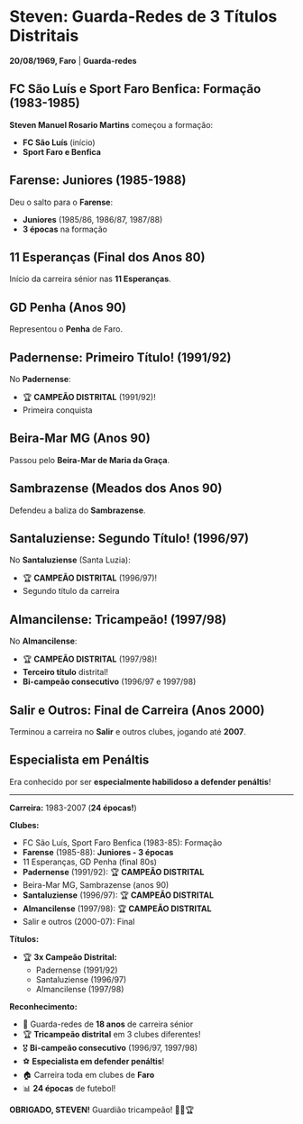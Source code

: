 # Steven: Guarda-Redes de 3 Títulos Distritais

**20/08/1969, Faro** | **Guarda-redes**

## FC São Luís e Sport Faro Benfica: Formação (1983-1985)

**Steven Manuel Rosario Martins** começou a formação:
- **FC São Luís** (início)
- **Sport Faro e Benfica**

## Farense: Juniores (1985-1988)

Deu o salto para o **Farense**:
- **Juniores** (1985/86, 1986/87, 1987/88)
- **3 épocas** na formação

## 11 Esperanças (Final dos Anos 80)

Início da carreira sénior nas **11 Esperanças**.

## GD Penha (Anos 90)

Representou o **Penha** de Faro.

## Padernense: Primeiro Título! (1991/92)

No **Padernense**:
- 🏆 **CAMPEÃO DISTRITAL** (1991/92)!
- Primeira conquista

## Beira-Mar MG (Anos 90)

Passou pelo **Beira-Mar de Maria da Graça**.

## Sambrazense (Meados dos Anos 90)

Defendeu a baliza do **Sambrazense**.

## Santaluziense: Segundo Título! (1996/97)

No **Santaluziense** (Santa Luzia):
- 🏆 **CAMPEÃO DISTRITAL** (1996/97)!
- Segundo título da carreira

## Almancilense: Tricampeão! (1997/98)

No **Almancilense**:
- 🏆 **CAMPEÃO DISTRITAL** (1997/98)!
- **Terceiro título** distrital!
- **Bi-campeão consecutivo** (1996/97 e 1997/98)

## Salir e Outros: Final de Carreira (Anos 2000)

Terminou a carreira no **Salir** e outros clubes, jogando até **2007**.

## Especialista em Penáltis

Era conhecido por ser **especialmente habilidoso a defender penáltis**!

---

**Carreira:** 1983-2007 (**24 épocas!**)

**Clubes:**
- FC São Luís, Sport Faro Benfica (1983-85): Formação
- **Farense** (1985-88): **Juniores - 3 épocas**
- 11 Esperanças, GD Penha (final 80s)
- **Padernense** (1991/92): 🏆 **CAMPEÃO DISTRITAL**
- Beira-Mar MG, Sambrazense (anos 90)
- **Santaluziense** (1996/97): 🏆 **CAMPEÃO DISTRITAL**
- **Almancilense** (1997/98): 🏆 **CAMPEÃO DISTRITAL**
- Salir e outros (2000-07): Final

**Títulos:**
- 🏆 **3x Campeão Distrital:**
  - Padernense (1991/92)
  - Santaluziense (1996/97)
  - Almancilense (1997/98)

**Reconhecimento:**
- 🧤 Guarda-redes de **18 anos** de carreira sénior
- 🏆 **Tricampeão distrital** em 3 clubes diferentes!
- 🎖️ **Bi-campeão consecutivo** (1996/97, 1997/98)
- ⚽ **Especialista em defender penáltis**!
- 🏠 Carreira toda em clubes de **Faro**
- 📊 **24 épocas** de futebol!

**OBRIGADO, STEVEN!** Guardião tricampeão! 🦁🧤🏆

